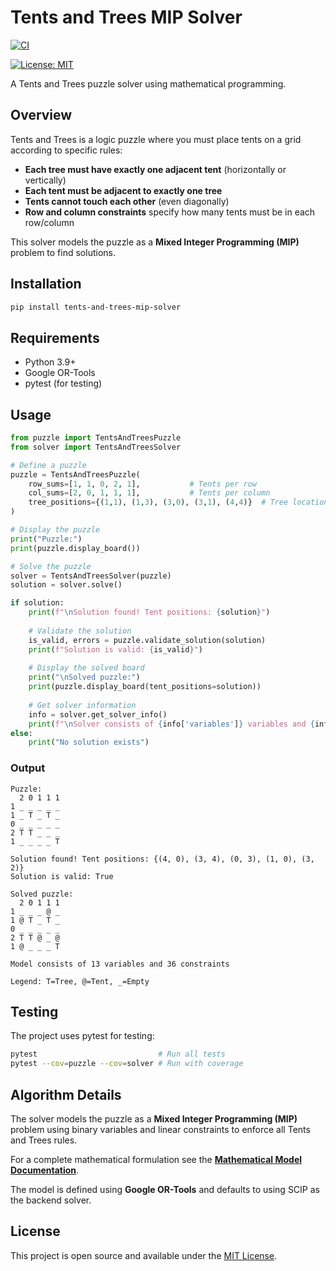# Tents and Trees MIP Solver

[![CI](https://github.com/DenHvideDvaerg/tents-and-trees-mip-solver/actions/workflows/CI.yml/badge.svg)](https://github.com/DenHvideDvaerg/tents-and-trees-mip-solver/actions/workflows/CI.yml)
<!-- [![Code Coverage](https://img.shields.io/codecov/c/github/DenHvideDvaerg/tents-and-trees-mip-solver?color=blue)](https://codecov.io/gh/DenHvideDvaerg/tents-and-trees-mip-solver) -->
<!-- [![PyPI version](https://img.shields.io/pypi/v/tents-and-trees-mip-solver?color=green)](https://pypi.org/project/tents-and-trees-mip-solver/) -->
<!-- [![Python](https://img.shields.io/pypi/pyversions/tents-and-trees-mip-solver?color=blue)](https://pypi.org/project/tents-and-trees-mip-solver/) -->
[![License: MIT](https://img.shields.io/badge/License-MIT-yellow.svg)](https://opensource.org/licenses/MIT)

A Tents and Trees puzzle solver using mathematical programming.

## Overview

Tents and Trees is a logic puzzle where you must place tents on a grid according to specific rules:

- **Each tree must have exactly one adjacent tent** (horizontally or vertically)
- **Each tent must be adjacent to exactly one tree**  
- **Tents cannot touch each other** (even diagonally)
- **Row and column constraints** specify how many tents must be in each row/column

This solver models the puzzle as a **Mixed Integer Programming (MIP)** problem to find solutions.

## Installation

```bash
pip install tents-and-trees-mip-solver
```

## Requirements

- Python 3.9+
- Google OR-Tools
- pytest (for testing)

## Usage

```python
from puzzle import TentsAndTreesPuzzle
from solver import TentsAndTreesSolver

# Define a puzzle
puzzle = TentsAndTreesPuzzle(
    row_sums=[1, 1, 0, 2, 1],           # Tents per row
    col_sums=[2, 0, 1, 1, 1],           # Tents per column  
    tree_positions={(1,1), (1,3), (3,0), (3,1), (4,4)}  # Tree locations
)

# Display the puzzle
print("Puzzle:")
print(puzzle.display_board())

# Solve the puzzle
solver = TentsAndTreesSolver(puzzle)
solution = solver.solve()

if solution:
    print(f"\nSolution found! Tent positions: {solution}")
    
    # Validate the solution
    is_valid, errors = puzzle.validate_solution(solution)
    print(f"Solution is valid: {is_valid}")
    
    # Display the solved board
    print("\nSolved puzzle:")
    print(puzzle.display_board(tent_positions=solution))
    
    # Get solver information
    info = solver.get_solver_info()
    print(f"\nSolver consists of {info['variables']} variables and {info['constraints']} constraints")
else:
    print("No solution exists")
```

### Output

```
Puzzle:
  2 0 1 1 1
1 _ _ _ _ _
1 _ T _ T _
0 _ _ _ _ _
2 T T _ _ _
1 _ _ _ _ T

Solution found! Tent positions: {(4, 0), (3, 4), (0, 3), (1, 0), (3, 2)}
Solution is valid: True

Solved puzzle:
  2 0 1 1 1
1 _ _ _ @ _
1 @ T _ T _
0 _ _ _ _ _
2 T T @ _ @
1 @ _ _ _ T

Model consists of 13 variables and 36 constraints

Legend: T=Tree, @=Tent, _=Empty
```

## Testing

The project uses pytest for testing:

```bash
pytest                           # Run all tests
pytest --cov=puzzle --cov=solver # Run with coverage
```

## Algorithm Details

The solver models the puzzle as a **Mixed Integer Programming (MIP)** problem using binary variables and linear constraints to enforce all Tents and Trees rules.

For a complete mathematical formulation see the **[Mathematical Model Documentation](model.md)**.

The model is defined using **Google OR-Tools** and defaults to using SCIP as the backend solver.

## License

This project is open source and available under the [MIT License](LICENSE).
